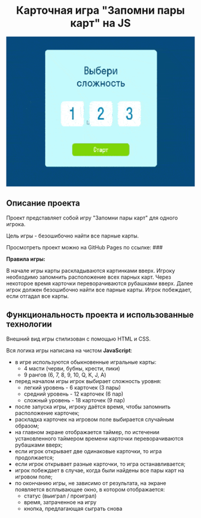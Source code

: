 <h1 align="center">Карточная игра "Запомни пары карт" на JS</h1>

<p align="center">
<img src="./src/static/img/card-game.gif" alt="card game demonstration" width="550px" height="400px">
</p>

<h2 align="left">Описание проекта</h2>

Проект представляет собой игру "Запомни пары карт" для одного игрока. 

Цель игры - безошибочно найти все парные карты.

Просмотреть проект можно на GitHub Pages по ссылке: ###

**Правила игры:**

В начале игры карты раскладываются картинками вверх.
Игроку необходимо запомнить расположение всех парных карт.
Через некоторое время карточки переворачиваются рубашками вверх. 
Далее игрок должен безошибочно найти все парные карты.
Игрок побеждает, если отгадал все карты.

<h2 align="left">Функциональность проекта и использованные технологии</h2>

Внешний вид игры стилизован с помощью HTML и CSS.

Вся логика игры написана на чистом **JavaScript**:

- в игре используются обыкновенные игральные карты:
  - 4 масти (черви, бубны, крести, пики)
  - 9 рангов (6, 7, 8, 9, 10, Q, K, J, A)
- перед началом игры игрок выбирает сложность уровня:
  - легкий уровень - 6 карточек (3 пары)
  - средний уровень - 12 карточек (6 пар)
  - сложный уровень - 18 карточек (9 пар)
- после запуска игры, игроку даётся время, чтобы запомнить расположение карточек;
- раскладка карточек на игровом поле выбирается случайным образом;
- на главном экране отображается таймер, по истечении установленного таймером времени карточки переворачиваются рубашками вверх;
- если игрок открывает две одинаковые карточки, то игра продолжается;
- если игрок открывает разные карточки, то игра останавливается;
- игрок побеждает в случае, когда были найдены все пары карт на игровом поле;
- по окончанию игры, не зависимо от результата, на экране появляется всплывающее окно, в котором отображается:
  - статус (выиграл / проиграл)
  - время, затраченное на игру
  - кнопка, предлагающая сыграть снова
